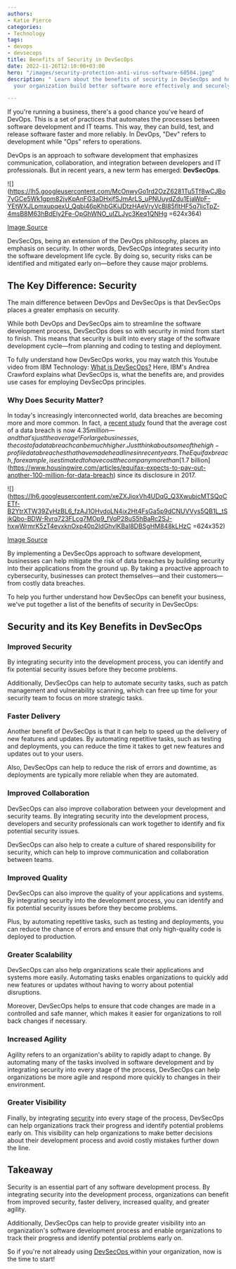```yaml
---
authors:
- Katie Pierce
categories:
- Technology
tags:
- devops
- devsecops
title: Benefits of Security in DevSecOps
date: 2022-11-26T12:10:00+03:00
hero: "/images/security-protection-anti-virus-software-60504.jpeg"
description: " Learn about the benefits of security in DevSecOps and how it can help
  your organization build better software more effectively and securely."

---
```

If you're running a business, there's a good chance you've heard of DevOps. This is a set of practices that automates the processes between software development and IT teams. This way, they can build, test, and release software faster and more reliably. In DevOps, "Dev" refers to development while "Ops" refers to operations.

DevOps is an approach to software development that emphasizes communication, collaboration, and integration between developers and IT professionals. But in recent years, a new term has emerged: **DevSecOps**.

![](https://lh5.googleusercontent.com/McOnwyGo1rd2OzZ6281Tu5Tf8wCJBo7yGCe5Wk1gpm82jvKpAnFG3aDHxjfSJmArLS_uPNUuydZdu1EjaWpF-YEtWXJLpmxupqexU_Qqbi46pKhbGKiJDtzHAeVryVcBl85fItHF5q7licTpZ-4msB8M63hBdEly2Fe-OpGhWNO_uIZLJyc3Keq1QNHg =624x364)

[Image Source](https://media.kasperskycontenthub.com/wp-content/uploads/sites/103/2021/07/14123107/devsecops2.png)

DevSecOps, being an extension of the DevOps philosophy, places an emphasis on security. In other words, DevSecOps integrates security into the software development life cycle. By doing so, security risks can be identified and mitigated early on—before they cause major problems.

## **The Key Difference: Security**

The main difference between DevOps and DevSecOps is that DevSecOps places a greater emphasis on security.

While both DevOps and DevSecOps aim to streamline the software development process, DevSecOps does so with security in mind from start to finish. This means that security is built into every stage of the software development cycle—from planning and coding to testing and deployment.

To fully understand how DevSecOps works, you may watch this Youtube video from IBM Technology: [What is DevSecOps?](https://www.youtube.com/watch?v=J73MELGF6u0&ab_channel=IBMTechnology) Here, IBM's Andrea Crawford explains what DevSecOps is, what the benefits are, and provides use cases for employing DevSecOps principles.

### Why Does Security Matter?

In today's increasingly interconnected world, data breaches are becoming more and more common. In fact, a [recent study](https://www.ibm.com/reports/data-breach) found that the average cost of a data breach is now $4.35 million—and that's just the average! For large businesses, the cost of a data breach can be much higher. Just think about some of the high-profile data breaches that have made headlines in recent years. The Equifax breach, for example, is estimated to have cost the company more than [$1.7 billion](https://www.housingwire.com/articles/equifax-expects-to-pay-out-another-100-million-for-data-breach) since its disclosure in 2017.

![](https://lh6.googleusercontent.com/xeZXJjoxVh4UDqG_Q3XwubicMTSQoCETf-B2YtrXTW39ZyHzBL6_fzAJ1OHvdoLN4ix2Ht4FsGa5p9dCNUVVys5QB1L_tSjkQbo-BDW-Rvrq723FLcg7MOp9_fVqP28uS5hBaRc2SJ-hxwWrmrK5zT4evxknOxp40p2IdGhvlKBaI8DBSgHM848kLHzC =624x352)

[Image Source](https://www.gannett-cdn.com/-mm-/0f85d771f147779145e2684ebfe0b1a34b94bc38/c=0-284-4365-2750/local/-/media/2017/09/15/USATODAY/USATODAY/636410796461382080-EQUIFAX-NYSE.JPG?width=660&height=373&fit=crop&format=pjpg&auto=webp)

By implementing a DevSecOps approach to software development, businesses can help mitigate the risk of data breaches by building security into their applications from the ground up. By taking a proactive approach to cybersecurity, businesses can protect themselves—and their customers—from costly data breaches.

To help you further understand how DevSecOps can benefit your business, we've put together a list of the benefits of security in DevSecOps:

## **Security and its Key Benefits in DevSecOps**

### Improved Security

By integrating security into the development process, you can identify and fix potential security issues before they become problems.

Additionally, DevSecOps can help to automate security tasks, such as patch management and vulnerability scanning, which can free up time for your security team to focus on more strategic tasks.

### Faster Delivery

Another benefit of DevSecOps is that it can help to speed up the delivery of new features and updates. By automating repetitive tasks, such as testing and deployments, you can reduce the time it takes to get new features and updates out to your users.

Also, DevSecOps can help to reduce the risk of errors and downtime, as deployments are typically more reliable when they are automated.

### Improved Collaboration

DevSecOps can also improve collaboration between your development and security teams. By integrating security into the development process, developers and security professionals can work together to identify and fix potential security issues.

DevSecOps can also help to create a culture of shared responsibility for security, which can help to improve communication and collaboration between teams.

### Improved Quality

DevSecOps can also improve the quality of your applications and systems. By integrating security into the development process, you can identify and fix potential security issues before they become problems.   
  
Plus, by automating repetitive tasks, such as testing and deployments, you can reduce the chance of errors and ensure that only high-quality code is deployed to production.

### Greater Scalability

DevSecOps can also help organizations scale their applications and systems more easily. Automating tasks enables organizations to quickly add new features or updates without having to worry about potential disruptions.

Moreover, DevSecOps helps to ensure that code changes are made in a controlled and safe manner, which makes it easier for organizations to roll back changes if necessary.

### Increased Agility

Agility refers to an organization's ability to rapidly adapt to change. By automating many of the tasks involved in software development and by integrating security into every stage of the process, DevSecOps can help organizations be more agile and respond more quickly to changes in their environment.

### Greater Visibility

Finally, by integrating [security](https://www.vanta.com/resources/security-reviews-for-startups-how-to-navigate-questionnaires-third-party-audits) into every stage of the process, DevSecOps can help organizations track their progress and identify potential problems early on. This visibility can help organizations to make better decisions about their development process and avoid costly mistakes further down the line.

## **Takeaway**

Security is an essential part of any software development process. By integrating security into the development process, organizations can benefit from improved security, faster delivery, increased quality, and greater agility.

Additionally, DevSecOps can help to provide greater visibility into an organization's software development process and enable organizations to track their progress and identify potential problems early on.

So if you're not already using [DevSecOps ](https://nightfall.ai/what-is-devsecops-and-how-to-implement-it)within your organization, now is the time to start!
